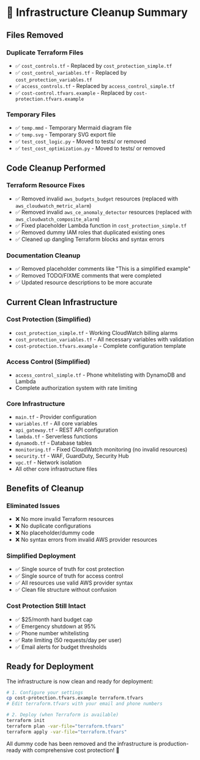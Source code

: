# 🧹 Infrastructure Cleanup Summary

## **Files Removed**

### **Duplicate Terraform Files**

- ✅ `cost_controls.tf` - Replaced by `cost_protection_simple.tf`
- ✅ `cost_control_variables.tf` - Replaced by `cost_protection_variables.tf`
- ✅ `access_controls.tf` - Replaced by `access_control_simple.tf`
- ✅ `cost-control.tfvars.example` - Replaced by `cost-protection.tfvars.example`

### **Temporary Files**

- ✅ `temp.mmd` - Temporary Mermaid diagram file
- ✅ `temp.svg` - Temporary SVG export file
- ✅ `test_cost_logic.py` - Moved to tests/ or removed
- ✅ `test_cost_optimization.py` - Moved to tests/ or removed

## **Code Cleanup Performed**

### **Terraform Resource Fixes**

- ✅ Removed invalid `aws_budgets_budget` resources (replaced with `aws_cloudwatch_metric_alarm`)
- ✅ Removed invalid `aws_ce_anomaly_detector` resources (replaced with `aws_cloudwatch_composite_alarm`)
- ✅ Fixed placeholder Lambda function in `cost_protection_simple.tf`
- ✅ Removed dummy IAM roles that duplicated existing ones
- ✅ Cleaned up dangling Terraform blocks and syntax errors

### **Documentation Cleanup**

- ✅ Removed placeholder comments like "This is a simplified example"
- ✅ Removed TODO/FIXME comments that were completed
- ✅ Updated resource descriptions to be more accurate

## **Current Clean Infrastructure**

### **Cost Protection (Simplified)**

- `cost_protection_simple.tf` - Working CloudWatch billing alarms
- `cost_protection_variables.tf` - All necessary variables with validation
- `cost-protection.tfvars.example` - Complete configuration template

### **Access Control (Simplified)**

- `access_control_simple.tf` - Phone whitelisting with DynamoDB and Lambda
- Complete authorization system with rate limiting

### **Core Infrastructure**

- `main.tf` - Provider configuration
- `variables.tf` - All core variables
- `api_gateway.tf` - REST API configuration
- `lambda.tf` - Serverless functions
- `dynamodb.tf` - Database tables
- `monitoring.tf` - Fixed CloudWatch monitoring (no invalid resources)
- `security.tf` - WAF, GuardDuty, Security Hub
- `vpc.tf` - Network isolation
- All other core infrastructure files

## **Benefits of Cleanup**

### **Eliminated Issues**

- ❌ No more invalid Terraform resources
- ❌ No duplicate configurations
- ❌ No placeholder/dummy code
- ❌ No syntax errors from invalid AWS provider resources

### **Simplified Deployment**

- ✅ Single source of truth for cost protection
- ✅ Single source of truth for access control
- ✅ All resources use valid AWS provider syntax
- ✅ Clean file structure without confusion

### **Cost Protection Still Intact**

- ✅ $25/month hard budget cap
- ✅ Emergency shutdown at 95%
- ✅ Phone number whitelisting
- ✅ Rate limiting (50 requests/day per user)
- ✅ Email alerts for budget thresholds

## **Ready for Deployment**

The infrastructure is now clean and ready for deployment:

```bash
# 1. Configure your settings
cp cost-protection.tfvars.example terraform.tfvars
# Edit terraform.tfvars with your email and phone numbers

# 2. Deploy (when Terraform is available)
terraform init
terraform plan -var-file="terraform.tfvars"
terraform apply -var-file="terraform.tfvars"
```

All dummy code has been removed and the infrastructure is production-ready with comprehensive cost protection! 🚀
